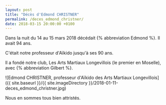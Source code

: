 ```yaml
---
layout: post
title: "Décès d'Edmond CHRISTNER"
permalink: /deces_edmond_christner/
date: 2018-03-15 20:00:00 +0100
---
```

Dans la nuit du 14 au 15 mars 2018 décédait {% abbreviation Edmond %}. Il avait 94 ans.

C'était notre professeur d'Aïkido jusqu'à ses 90 ans.

Il a fondé notre club, Les Arts Martiaux Longevillois (le premier en Moselle), avec {% abbreviation Gilbert %}.

![Edmond CHRISTNER, professeur d'Aïkido des Arts Martiaux Longevillois]({{ site.baseurl }}/{{ site.imageDirectory }}/2018-01-11-deces_edmond_christner.jpg)

Nous en sommes tous bien attristés.
